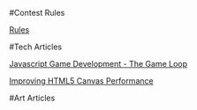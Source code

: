 #Contest Rules

[Rules](http://js13kgames.com/)

#Tech Articles

[Javascript Game Development - The Game Loop](http://nokarma.org/2011/02/02/javascript-game-development-the-game-loop/index.html)

[Improving HTML5 Canvas Performance](http://www.html5rocks.com/en/tutorials/canvas/performance/)




#Art Articles